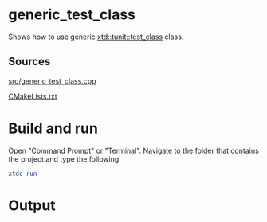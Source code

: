 # generic_test_class

Shows how to use generic [xtd::tunit::test_class](../../../../src/xtd.tunit/include/xtd/rest_class.h) class.

## Sources

[src/generic_test_class.cpp](src/generic_test_class.cpp)

[CMakeLists.txt](CMakeLists.txt)

# Build and run

Open "Command Prompt" or "Terminal". Navigate to the folder that contains the project and type the following:

```cmake
xtdc run
```

# Output

```

```
